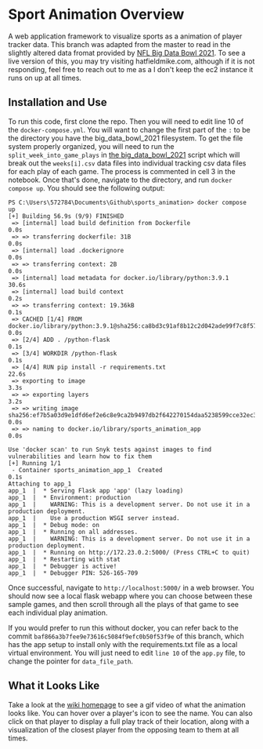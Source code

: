 # Sport Animation Overview
A web application framework to visualize sports as a animation of player tracker data. This branch was adapted from the master to read in the slightly altered data fromat provided by [NFL Big Data Bowl 2021](https://www.kaggle.com/c/nfl-big-data-bowl-2021/overview). To see a live version of this, you may try visiting hatfieldmike.com, although if it is not responding, feel free to reach out to me as a I don't keep the ec2 instance it runs on up at all times.

## Installation and Use
To run this code, first clone the repo. Then you will need to edit line 10 of the `docker-compose.yml`. You will want to change the first part of the `:` to be the directory you have the big_data_bowl_2021 filesystem. To get the file system properly organized, you will need to run the `split_week_into_game_plays` in [the big_data_bowl_2021](https://github.com/hatfieldm48/sports_animation/blob/big_data_bowl_2021/big_data_bowl_helper_nb.ipynb) script which will break out the `weeks[i].csv` data files into individual tracking csv data files for each play of each game. The process is commented in cell 3 in the notebook. Once that's done, navigate to the directory, and run `docker compose up`. You should see the following output:

```
PS C:\Users\572784\Documents\Github\sports_animation> docker compose up
[+] Building 56.9s (9/9) FINISHED
 => [internal] load build definition from Dockerfile                                                                                                                                                                                    0.0s
 => => transferring dockerfile: 31B                                                                                                                                                                                                     0.0s
 => [internal] load .dockerignore                                                                                                                                                                                                       0.0s
 => => transferring context: 2B                                                                                                                                                                                                         0.0s
 => [internal] load metadata for docker.io/library/python:3.9.1                                                                                                                                                                        30.6s
 => [internal] load build context                                                                                                                                                                                                       0.2s
 => => transferring context: 19.36kB                                                                                                                                                                                                    0.1s
 => CACHED [1/4] FROM docker.io/library/python:3.9.1@sha256:ca8bd3c91af8b12c2d042ade99f7c8f578a9f80a0dbbd12ed261eeba96dd632f                                                                                                            0.0s
 => [2/4] ADD . /python-flask                                                                                                                                                                                                           0.1s
 => [3/4] WORKDIR /python-flask                                                                                                                                                                                                         0.1s
 => [4/4] RUN pip install -r requirements.txt                                                                                                                                                                                          22.6s
 => exporting to image                                                                                                                                                                                                                  3.3s
 => => exporting layers                                                                                                                                                                                                                 3.2s
 => => writing image sha256:ef7b5a03d9e1dfd6ef2e6c8e9ca2b9497db2f642270154daa5238599cce32ec3                                                                                                                                            0.0s
 => => naming to docker.io/library/sports_animation_app                                                                                                                                                                                 0.0s

Use 'docker scan' to run Snyk tests against images to find vulnerabilities and learn how to fix them
[+] Running 1/1
 - Container sports_animation_app_1  Created                                                                                                                                                                                            0.1s
Attaching to app_1
app_1  |  * Serving Flask app 'app' (lazy loading)
app_1  |  * Environment: production
app_1  |    WARNING: This is a development server. Do not use it in a production deployment.
app_1  |    Use a production WSGI server instead.
app_1  |  * Debug mode: on
app_1  |  * Running on all addresses.
app_1  |    WARNING: This is a development server. Do not use it in a production deployment.
app_1  |  * Running on http://172.23.0.2:5000/ (Press CTRL+C to quit)
app_1  |  * Restarting with stat
app_1  |  * Debugger is active!
app_1  |  * Debugger PIN: 526-165-709
```

Once successful, navigate to `http://localhost:5000/` in a web browser. You should now see a local flask webapp where you can choose between these sample games, and then scroll through all the plays of that game to see each individual play animation.

If you would prefer to run this without docker, you can refer back to the commit `baf866a3b7fee9e73616c5084f9efc0b50f53f9e` of this branch, which has the app setup to install only with the requirements.txt file as a local virtual environment. You will just need to edit `line 10` of the `app.py` file, to change the pointer for `data_file_path`.

## What it Looks Like
Take a look at the [wiki homepage](https://github.com/hatfieldm48/sports_animation/wiki) to see a gif video of what the animation looks like. You can hover over a player's icon to see the name. You can also click on that player to display a full play track of their location, along with a visualization of the closest player from the opposing team to them at all times.


